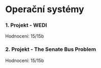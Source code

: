 # Operační systémy

### 1. Projekt - WEDI
Hodnocení: 15/15b  

### 2. Projekt - The Senate Bus Problem
Hodnocení: 15/15b
